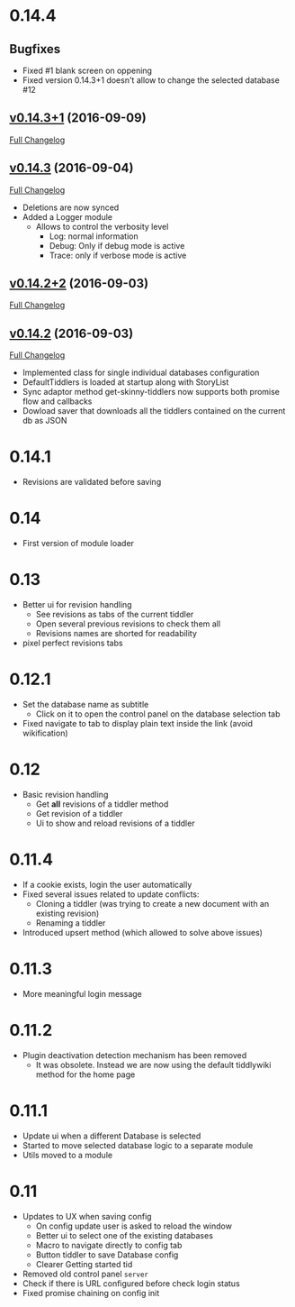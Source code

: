 # 0.14.4
## Bugfixes
- Fixed #1 blank screen on oppening
- Fixed version 0.14.3+1 doesn't allow to change the selected database #12
## [v0.14.3+1](https://github.com/danielo515/tiddlypouch/tree/v0.14.3+1) (2016-09-09)
[Full Changelog](https://github.com/danielo515/tiddlypouch/compare/v0.14.3...v0.14.3+1)

## [v0.14.3](https://github.com/danielo515/tiddlypouch/tree/v0.14.3) (2016-09-04)
[Full Changelog](https://github.com/danielo515/tiddlypouch/compare/v0.14.2+2...v0.14.3)
- Deletions are now synced
- Added a Logger module
  - Allows to control the verbosity level
    - Log: normal information
    - Debug: Only if debug mode is active
    - Trace: only if verbose mode is active
## [v0.14.2+2](https://github.com/danielo515/tiddlypouch/tree/v0.14.2+2) (2016-09-03)
[Full Changelog](https://github.com/danielo515/tiddlypouch/compare/v0.14.2...v0.14.2+2)

## [v0.14.2](https://github.com/danielo515/tiddlypouch/tree/v0.14.2) (2016-09-03)
[Full Changelog](https://github.com/danielo515/tiddlypouch/compare/v0.11.3...v0.14.2)
- Implemented class for single individual databases configuration
- DefaultTiddlers is loaded at startup along with StoryList
- Sync adaptor method get-skinny-tiddlers now supports both promise flow and callbacks
- Dowload saver that downloads all the tiddlers contained on the current db as JSON
# 0.14.1
- Revisions are validated before saving 
# 0.14
- First version of module loader
# 0.13
- Better ui for revision handling
  - See revisions as tabs of the current tiddler
  - Open several previous revisions to check them all
  - Revisions names are shorted for readability
 - pixel perfect revisions tabs
# 0.12.1
- Set the database name as subtitle
  - Click on it to open the control panel on the database selection tab
- Fixed navigate to tab to display plain text inside the link (avoid wikification)
# 0.12
- Basic revision handling
  - Get **all** revisions of a tiddler method
  - Get revision of a tiddler
  - Ui to show and reload revisions of a tiddler
# 0.11.4
- If a cookie exists, login the user automatically
- Fixed several issues related to update conflicts:
  - Cloning a tiddler (was trying to create a new document with an existing revision)
  - Renaming a tiddler
- Introduced upsert method (which allowed to solve above issues)
# 0.11.3
- More meaningful login message
# 0.11.2
- Plugin deactivation detection mechanism has been removed
  - It was obsolete. Instead we are now using the default tiddlywiki method for the home page
# 0.11.1
- Update ui when a different Database is selected
- Started to move selected database logic to a separate module
- Utils moved to a module
# 0.11
- Updates to UX when saving config
  - On config update user is asked to reload the window
  - Better ui to select one of the existing databases
  - Macro to navigate directly to config tab
  - Button tiddler to save Database config
  - Clearer Getting started tid
- Removed old control panel `server`
- Check if there is URL configured before check login status
- Fixed promise chaining on config init